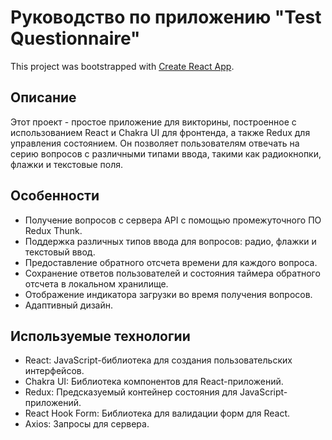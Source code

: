 # Руководство по приложению "Test Questionnaire"

This project was bootstrapped with [Create React App](https://github.com/facebook/create-react-app).

## Описание

Этот проект - простое приложение для викторины, построенное с использованием React и Chakra UI для фронтенда, а также Redux для управления состоянием. Он позволяет пользователям отвечать на серию вопросов с различными типами ввода, такими как радиокнопки, флажки и текстовые поля.

## Особенности

* Получение вопросов с сервера API с помощью промежуточного ПО Redux Thunk.
* Поддержка различных типов ввода для вопросов: радио, флажки и текстовый ввод.
* Предоставление обратного отсчета времени для каждого вопроса.
* Сохранение ответов пользователей и состояния таймера обратного отсчета в локальном хранилище.
* Отображение индикатора загрузки во время получения вопросов.
* Адаптивный дизайн.

## Используемые технологии

* React: JavaScript-библиотека для создания пользовательских интерфейсов.
* Chakra UI: Библиотека компонентов для React-приложений.
* Redux: Предсказуемый контейнер состояния для JavaScript-приложений.
* React Hook Form: Библиотека для валидации форм для React.
* Axios: Запросы для сервера.
